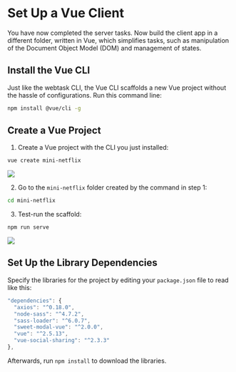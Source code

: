 # Set Up a Vue Client

You have now completed the server tasks. Now build the client app in a different folder, written in Vue, which simplifies tasks, such as manipulation of the Document Object Model (DOM) and management of states.


## Install the Vue CLI

Just like the webtask CLI, the Vue CLI scaffolds a new Vue project without the hassle of configurations. Run this command line:

```bash
npm install @vue/cli -g
```

## Create a Vue Project

1. Create a Vue project with the CLI you just installed:

  ```bash
  vue create mini-netflix
  ```

![](https://d2mxuefqeaa7sj.cloudfront.net/s_C4E0BB4A3CA481FA22D9AA6239D953F2B1D94D00408DB28F7AB567E3C6C4DB1A_1521569426688_Screen+Shot+2018-03-19+at+12.16.20+PM.png)


2. Go to the `mini-netflix` folder created by the command in step 1:

  ```bash
  cd mini-netflix
  ```

3. Test-run the scaffold:

  ```bash
  npm run serve
  ```

![](https://d2mxuefqeaa7sj.cloudfront.net/s_C4E0BB4A3CA481FA22D9AA6239D953F2B1D94D00408DB28F7AB567E3C6C4DB1A_1521569882249_Screen+Shot+2018-03-20+at+7.17.15+PM.png)

## Set Up the Library Dependencies

Specify the libraries for the project by editing your `package.json` file to read like this:

```js
"dependencies": {
  "axios": "^0.18.0",
  "node-sass": "^4.7.2",
  "sass-loader": "^6.0.7",
  "sweet-modal-vue": "^2.0.0",
  "vue": "^2.5.13",
  "vue-social-sharing": "^2.3.3"
},
```

Afterwards, run `npm install` to download the libraries.